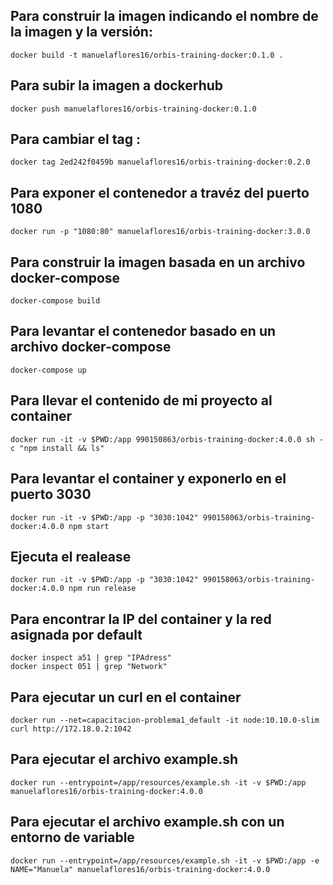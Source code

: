  ## **Para construir la imagen indicando el nombre de la imagen y la versión:**
 ```
docker build -t manuelaflores16/orbis-training-docker:0.1.0 .
```

## **Para subir la imagen a dockerhub**
```
docker push manuelaflores16/orbis-training-docker:0.1.0 
```

## **Para cambiar el tag :**
``` 
docker tag 2ed242f0459b manuelaflores16/orbis-training-docker:0.2.0  
```

## **Para exponer el contenedor a travéz del puerto 1080**

```
docker run -p "1080:80" manuelaflores16/orbis-training-docker:3.0.0
```
## **Para construir la imagen basada en un archivo docker-compose**

````
docker-compose build
````

## **Para levantar el contenedor basado en un archivo docker-compose**

````
docker-compose up
````

## Para llevar el contenido de mi proyecto al container

 ````
 docker run -it -v $PWD:/app 990150863/orbis-training-docker:4.0.0 sh -c "npm install && ls"
````

## Para levantar el container y exponerlo en el puerto 3030

````
docker run -it -v $PWD:/app -p "3030:1042" 990158063/orbis-training-docker:4.0.0 npm start   
````

## Ejecuta el realease 

````
docker run -it -v $PWD:/app -p "3030:1042" 990158063/orbis-training-docker:4.0.0 npm run release 
````

## Para encontrar la IP del container y la red asignada por default

````
docker inspect a51 | grep "IPAdress"
docker inspect 051 | grep "Network"
````
## Para ejecutar un curl en el container

````
docker run --net=capacitacion-problema1_default -it node:10.10.0-slim curl http://172.18.0.2:1042
````

## Para ejecutar el archivo example.sh

````
docker run --entrypoint=/app/resources/example.sh -it -v $PWD:/app manuelaflores16/orbis-training-docker:4.0.0   
````

## Para ejecutar el archivo example.sh con un entorno de variable 

````
docker run --entrypoint=/app/resources/example.sh -it -v $PWD:/app -e NAME="Manuela" manuelaflores16/orbis-training-docker:4.0.0   
````











